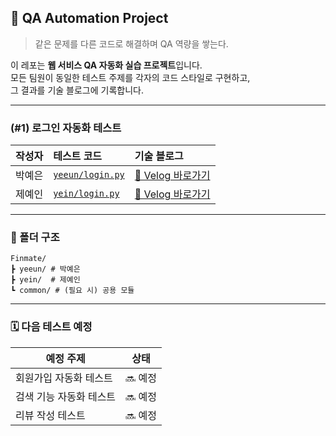 ## 🤖 QA Automation Project

> 같은 문제를 다른 코드로 해결하며 QA 역량을 쌓는다.

이 레포는 **웹 서비스 QA 자동화 실습 프로젝트**입니다.  
모든 팀원이 동일한 테스트 주제를 각자의 코드 스타일로 구현하고,  
그 결과를 기술 블로그에 기록합니다.

---

### (#1) 로그인 자동화 테스트

| 작성자 | 테스트 코드 | 기술 블로그 |
|:--------:|:-------------|:-------------|
| 박예은 | [`yeeun/login.py`](./yeeun/login.py) | [📝 Velog 바로가기](https://velog.io/@yeni023/Python-Selenium%EC%9C%BC%EB%A1%9C-%EC%9B%B9-%EB%A1%9C%EA%B7%B8%EC%9D%B8-%EC%9E%90%EB%8F%99%ED%99%94) |
| 제예인 | [`yein/login.py`](./yein/login.py) | [📝 Velog 바로가기](https://velog.io/@dpdls0228/Selenium%EC%9C%BC%EB%A1%9C-%EC%9B%B9-%EB%A1%9C%EA%B7%B8%EC%9D%B8-%EC%9E%90%EB%8F%99%ED%99%94%ED%95%98%EA%B8%B0-Python) |

---

### 📂 폴더 구조
```
Finmate/
┣ yeeun/ # 박예은
┣ yein/  # 제예인
┗ common/ # (필요 시) 공용 모듈
```

---

### 🗓️ 다음 테스트 예정
| 예정 주제 | 상태 |
|------------|-------|
| 회원가입 자동화 테스트 | 🔜 예정 |
| 검색 기능 자동화 테스트 | 🔜 예정 |
| 리뷰 작성 테스트 | 🔜 예정 |
